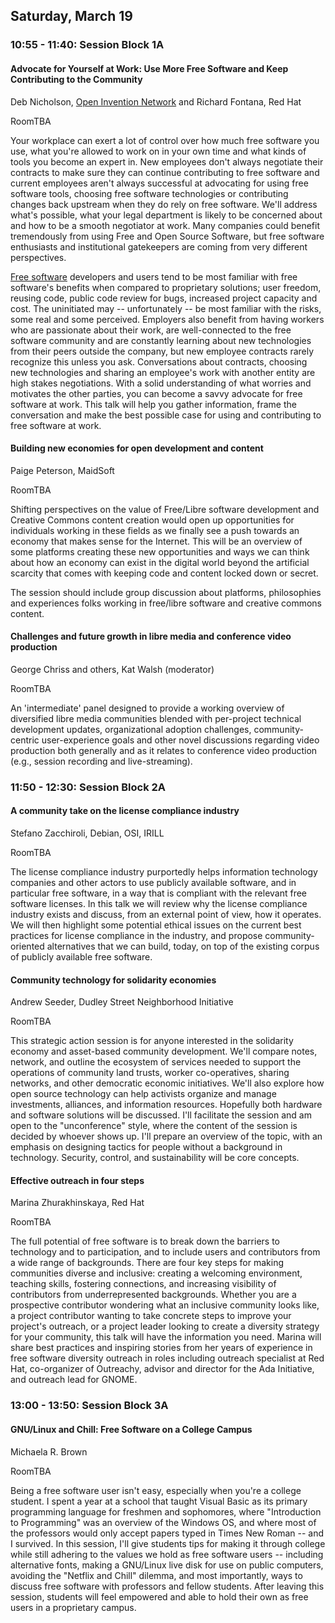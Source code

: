 ## Saturday, March 19

### 10:55 - 11:40: Session Block 1A

#### Advocate for Yourself at Work: Use More Free Software and Keep Contributing to the Community

Deb Nicholson, <a href="https://www.openinventionnetwork.com/">Open Invention Network</a> and Richard Fontana, Red Hat

RoomTBA

Your workplace can exert a lot of control over how much free software you use, what you're allowed to work on in your own time and what kinds of tools you become an expert in. New employees don't always negotiate their contracts to make sure they can continue contributing to free software and current employees aren't always successful at advocating for using free software tools, choosing free software technologies or contributing changes back upstream when they do rely on free software. We'll address what's possible, what your legal department is likely to be concerned about and how to be a smooth negotiator at work. Many companies could benefit tremendously from using Free and Open Source Software, but free software enthusiasts and institutional gatekeepers are coming from very different perspectives. 

<a href="https://gnu.org/philosophy/free-sw">Free software</a> developers and users tend to be most familiar with free software's benefits when compared to proprietary solutions; user freedom, reusing code, public code review for bugs, increased project capacity and cost. The uninitiated may -- unfortunately -- be most familiar with the risks, some real and some perceived. Employers also benefit from having workers who are passionate about their work, are well-connected to the free software community and are constantly learning about new technologies from their peers outside the company, but new employee contracts rarely recognize this unless you ask. Conversations about contracts, choosing new technologies and sharing an employee's work with another entity are high stakes negotiations. With a solid understanding of what worries and motivates the other parties, you can become a savvy advocate for free software at work. This talk will help you gather information, frame the conversation and make the best possible case for using and contributing to free software at work.

#### Building new economies for open development and content

Paige Peterson, MaidSoft

RoomTBA

Shifting perspectives on the value of Free/Libre software development and Creative Commons content creation would open up opportunities for individuals working in these fields as we finally see a push towards an economy that makes sense for the Internet. This will be an overview of some platforms creating these new opportunities and ways we can think about how an economy can exist in the digital world beyond the artificial scarcity that comes with keeping code and content locked down or secret.

The session should include group discussion about platforms, philosophies and experiences folks working in free/libre software and creative commons content.

#### Challenges and future growth in libre media and conference video production

George Chriss and others, Kat Walsh (moderator)

RoomTBA

An 'intermediate' panel designed to provide a working overview of diversified libre media communities blended with per-project technical development updates, organizational adoption challenges, community-centric user-experience goals and other novel discussions regarding video production both generally and as it relates to conference video production (e.g., session recording and live-streaming).

### 11:50 - 12:30: Session Block 2A

#### A community take on the license compliance industry

Stefano Zacchiroli, Debian, OSI, IRILL

RoomTBA

The license compliance industry purportedly helps information technology companies and other actors to use publicly available software, and in particular free software, in a way that is compliant with the relevant free software licenses. In this talk we will review why the license compliance industry exists and discuss, from an external point of view, how it operates. We will then highlight some potential ethical issues on the current best practices for license compliance in the industry, and propose community-oriented alternatives that we can build, today, on top of the existing corpus of publicly available free software.

#### Community technology for solidarity economies

Andrew Seeder, Dudley Street Neighborhood Initiative

RoomTBA

This strategic action session is for anyone interested in the solidarity economy and asset-based community development. We'll compare notes, network, and outline the ecosystem of services needed to support the operations of community land trusts, worker co-operatives, sharing networks, and other democratic economic initiatives. We'll also explore how open source technology can help activists organize and manage investments, alliances, and information resources. Hopefully both hardware and software solutions will be discussed. I'll facilitate the session and am open to the "unconference" style, where the content of the session is decided by whoever shows up. I'll prepare an overview of the topic, with an emphasis on designing tactics for people without a background in technology. Security, control, and sustainability will be core concepts.

#### Effective outreach in four steps

Marina Zhurakhinskaya, Red Hat

RoomTBA

The full potential of free software is to break down the barriers to technology and to participation, and to include users and contributors from a wide range of backgrounds. There are four key steps for making communities diverse and inclusive: creating a welcoming environment, teaching skills, fostering connections, and increasing visibility of contributors from underrepresented backgrounds. Whether you are a prospective contributor wondering what an inclusive community looks like, a project contributor wanting to take concrete steps to improve your project's outreach, or a project leader looking to create a diversity strategy for your community, this talk will have the information you need. Marina will share best practices and inspiring stories from her years of experience in free software diversity outreach in roles including outreach specialist at Red Hat,  co-organizer of Outreachy, advisor and director for the Ada Initiative, and outreach lead for GNOME.

### 13:00 - 13:50: Session Block 3A

#### GNU/Linux and Chill: Free Software on a College Campus

Michaela R. Brown

RoomTBA

Being a free software user isn't easy,  especially when you're a college student. I spent a year at a school that taught Visual Basic as its primary programming language for freshmen and sophomores, where "Introduction to Programming" was an overview of the Windows OS, and where most of the professors would only accept papers typed in Times New Roman -- and I survived. In this session, I'll give students tips for making it through college while still adhering to the values we hold as free software users -- including alternative fonts, making a GNU/Linux live disk for use on public computers, avoiding the "Netflix and Chill" dilemma, and most importantly, ways to discuss free software with professors and fellow students. After leaving this session, students will feel empowered and able to hold their own as free users in a proprietary campus.

